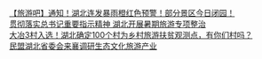   
[【旅游吧】通知！湖北连发暴雨橙红色预警！部分景区今日闭园！](http://www.dianyue.me/archives/920/u2a1l716hbbk8kcv/)  
[贯彻落实总书记重要指示精神 湖北开展暑期旅游专项整治](http://www.dianyue.me/archives/414/2eqnhmdj0p09h9ax/)  
[大冶3村入选！湖北确定100个村为乡村旅游扶贫观测点，有你们村吗？](http://www.dianyue.me/archives/444/ircrjuur9dbj6nwj/)  
[民盟湖北省委会来襄调研生态文化旅游产业](http://www.dianyue.me/archives/944/uoxfke6vl5gnwqp7/)